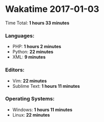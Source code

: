 # Wakatime 2017-01-03

Time Total: **1 hours 33 minutes**

### Languages:
- PHP: **1 hours 2 minutes** 
- Python: **22 minutes** 
- XML: **9 minutes** 

### Editors:
- Vim: **22 minutes** 
- Sublime Text: **1 hours 11 minutes** 

### Operating Systems:
- Windows: **1 hours 11 minutes** 
- Linux: **22 minutes** 

